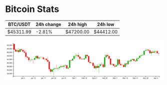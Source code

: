 # Bitcoin Stats

BTC/USDT|24h change|24h high|24h low|
|---|---|---|---|
|$45311.99|-2.81%|$47200.00|$44412.00|

<img src="./chart.svg">
